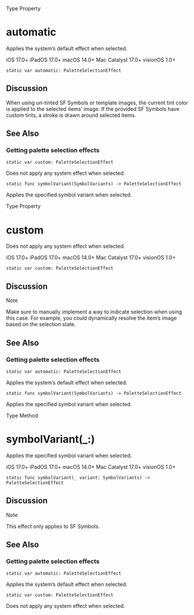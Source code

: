 Type Property

# automatic

Applies the system’s default effect when selected.

iOS 17.0+  iPadOS 17.0+  macOS 14.0+  Mac Catalyst 17.0+  visionOS 1.0+

    
    
    static var automatic: PaletteSelectionEffect

## Discussion

When using un-tinted SF Symbols or template images, the current tint color is
applied to the selected items’ image. If the provided SF Symbols have custom
tints, a stroke is drawn around selected items.

## See Also

### Getting palette selection effects

`static var custom: PaletteSelectionEffect`

Does not apply any system effect when selected.

`static func symbolVariant(SymbolVariants) -> PaletteSelectionEffect`

Applies the specified symbol variant when selected.

Type Property

# custom

Does not apply any system effect when selected.

iOS 17.0+  iPadOS 17.0+  macOS 14.0+  Mac Catalyst 17.0+  visionOS 1.0+

    
    
    static var custom: PaletteSelectionEffect

## Discussion

Note

Make sure to manually implement a way to indicate selection when using this
case. For example, you could dynamically resolve the item’s image based on the
selection state.

## See Also

### Getting palette selection effects

`static var automatic: PaletteSelectionEffect`

Applies the system’s default effect when selected.

`static func symbolVariant(SymbolVariants) -> PaletteSelectionEffect`

Applies the specified symbol variant when selected.

Type Method

# symbolVariant(_:)

Applies the specified symbol variant when selected.

iOS 17.0+  iPadOS 17.0+  macOS 14.0+  Mac Catalyst 17.0+  visionOS 1.0+

    
    
    static func symbolVariant(_ variant: SymbolVariants) -> PaletteSelectionEffect

## Discussion

Note

This effect only applies to SF Symbols.

## See Also

### Getting palette selection effects

`static var automatic: PaletteSelectionEffect`

Applies the system’s default effect when selected.

`static var custom: PaletteSelectionEffect`

Does not apply any system effect when selected.

